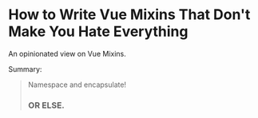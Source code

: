 How to Write Vue Mixins That Don't Make You Hate Everything
========

An opinionated view on Vue Mixins.

Summary:

> Namespace and encapsulate!
>
> ### OR ELSE.
